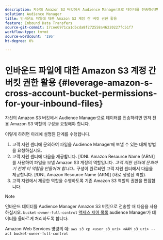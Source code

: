 ```yaml
---
description: 자신의 Amazon S3 버킷에서 Audience Manager으로 데이터를 전송하려면 먼저 전용 Amazon S3 역할의 구성을 요청해야 합니다.
solution: Audience Manager
title: 인바운드 파일에 대한 Amazon S3 계정 간 버킷 권한 활용
feature: Inbound Data Transfers
source-git-commit: 17cee6971ca1d5cda8f272558a46220227fc51f7
workflow-type: tm+mt
source-wordcount: '196'
ht-degree: 0%

---
```



# 인바운드 파일에 대한 Amazon S3 계정 간 버킷 권한 활용 {#leverage-amazon-s-cross-account-bucket-permissions-for-your-inbound-files}

자신의 Amazon S3 버킷에서 Audience Manager으로 데이터를 전송하려면 먼저 전용 Amazon S3 역할의 구성을 요청해야 합니다.

이렇게 하려면 아래에 설명된 단계를 수행합니다.

1. 고객 지원 센터에 문의하여 파일을 Audience Manager에 보낼 수 있는 대체 방법을 요청하십시오.
2. 고객 지원 센터에 다음을 제공합니다. [!DNL Amazon Resource Name (ARN)] 를 사용하여 파일을 보낼 Amazon S3 계정의 역할입니다. _고객 지원 센터에 문의하기 전에 이 역할을 만들어야 합니다._. 구성이 완료되면 고객 지원 센터에서 다음을 제공합니다. [!DNL Amazon Resource Name (ARN)] (새로 생성된 역할).
3. 고객 지원에서 제공한 역할을 수행하도록 기존 Amazon S3 역할의 권한을 편집합니다.

>[!NOTE]
>
>인바운드 데이터를 Audience Manager Amazon S3 버킷으로 전송할 때 다음을 사용하십시오. `bucket-owner-full-control` [액세스 제어 목록](https://docs.aws.amazon.com/AmazonS3/latest/userguide/about-object-ownership.html) audience Manager가 데이터를 올바르게 처리하도록 합니다.
>
>Amazon Web Services 명령의 예: `aws s3 cp <user_s3_uri> <AAM_s3_uri> --acl bucket-owner-full-control`

